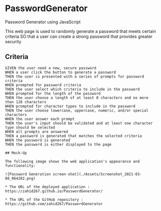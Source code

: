 # PasswordGenerator
Password Generator using JavaScript

This web page is used to randomly generate a password that meets certain criteria
SO that a user can create a strong password that provides greater security

## Criteria

```
GIVEN the user need a new, secure password
WHEN a user click the button to generate a password
THEN the user is presented with a series of prompts for password criteria
WHEN prompted for password criteria
THEN the user select which criteria to include in the password
WHEN prompted for the length of the password
THEN the user choose a length of at least 8 characters and no more than 128 characters
WHEN prompted for character types to include in the password
THEN the user choose lowercase, uppercase, numeric, and/or special characters
WHEN the user answer each prompt
THEN the user's input should be validated and at least one character type should be selected
WHEN all prompts are answered
THEN a password is generated that matches the selected criteria
WHEN the password is generated
THEN the password is either displayed to the page

## Mock-Up

The following image shows the web application's appearance and functionality:

![Password Generation screen-shot](./Assets/Screenshot_2021-03-08_064202.png)

* The URL of the deployed application : https://zahid267.github.io/PasswordGenerator/

* The URL of the GitHub repository : https://github.com/zahid267/PasswordGenerator